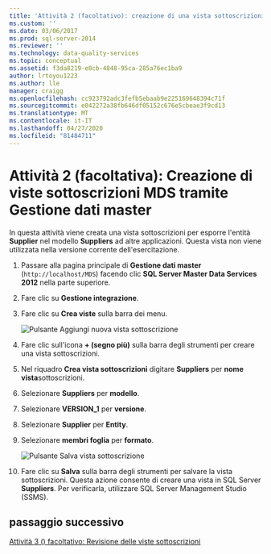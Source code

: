 ```yaml
---
title: 'Attività 2 (facoltativo): creazione di una vista sottoscrizioni MDS con Gestione dati master | Microsoft Docs'
ms.custom: ''
ms.date: 03/06/2017
ms.prod: sql-server-2014
ms.reviewer: ''
ms.technology: data-quality-services
ms.topic: conceptual
ms.assetid: f3da8219-e0cb-4848-95ca-285a76ec1ba9
author: lrtoyou1223
ms.author: lle
manager: craigg
ms.openlocfilehash: cc923792adc3fefb5ebaab9e225169648394c71f
ms.sourcegitcommit: e042272a38fb646df05152c676e5cbeae3f9cd13
ms.translationtype: MT
ms.contentlocale: it-IT
ms.lasthandoff: 04/27/2020
ms.locfileid: "81484711"
---
```

# <a name="task-2-optional-creating-a-mds-subscription-view-using-master-data-manager"></a>Attività 2 (facoltativa): Creazione di viste sottoscrizioni MDS tramite Gestione dati master
  In questa attività viene creata una vista sottoscrizioni per esporre l'entità **Supplier** nel modello **Suppliers** ad altre applicazioni. Questa vista non viene utilizzata nella versione corrente dell'esercitazione.  
  
1.  Passare alla pagina principale di **Gestione dati master** (`http://localhost/MDS`) facendo clic **SQL Server Master Data Services 2012** nella parte superiore.  
  
2.  Fare clic su **Gestione integrazione**.  
  
3.  Fare clic su **Crea viste** sulla barra dei menu.  
  
     ![Pulsante Aggiungi nuova vista sottoscrizione](../../2014/tutorials/media/et-creatingamdssubscriptionviewusingmdm-01.jpg "Pulsante Aggiungi nuova vista sottoscrizione")  
  
4.  Fare clic sull'icona **+ (segno più)** sulla barra degli strumenti per creare una vista sottoscrizioni.  
  
5.  Nel riquadro **Crea vista sottoscrizioni** digitare **Suppliers** per **nome vista**sottoscrizioni.  
  
6.  Selezionare **Suppliers** per **modello**.  
  
7.  Selezionare **VERSION_1** per **versione**.  
  
8.  Selezionare **Supplier** per **Entity**.  
  
9. Selezionare **membri foglia** per **formato**.  
  
     ![Pulsante Salva vista sottoscrizione](../../2014/tutorials/media/et-creatingamdssubscriptionviewusingmdm-02.jpg "Pulsante Salva vista sottoscrizione")  
  
10. Fare clic su **Salva** sulla barra degli strumenti per salvare la vista sottoscrizioni. Questa azione consente di creare una vista in SQL Server **Suppliers**. Per verificarla, utilizzare SQL Server Management Studio (SSMS).  
  
## <a name="next-step"></a>passaggio successivo  
 [Attività 3 &#40;&#41; facoltativo: Revisione delle viste sottoscrizioni](task-3-optional-reviewing-the-subscription-views.md)  
  
  
